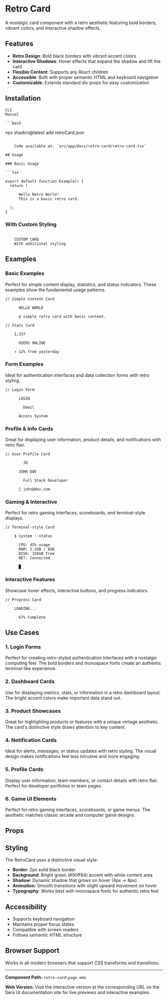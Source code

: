 # Retro Card 

A nostalgic card component with a retro aesthetic featuring bold borders, vibrant colors, and interactive shadow effects.

## Features

- **Retro Design**: Bold black borders with vibrant accent colors
- **Interactive Shadows**: Hover effects that expand the shadow and lift the card
- **Flexible Content**: Supports any React children
- **Accessible**: Built with proper semantic HTML and keyboard navigation
- **Customizable**: Extends standard div props for easy customization

## Installation

    CLI
    Manual

    ```bash
npx shadcn@latest add retroCard.json
```

    Code available at: `src/app/docs/retro-card/retro-card.tsx`

## Usage

### Basic Usage

```tsx

export default function Example() {
  return (
    
      Hello Retro World!
      This is a basic retro card.
    
  );
}
```

### With Custom Styling

```tsx

    CUSTOM CARD
    With additional styling

```

## Examples

### Basic Examples

Perfect for simple content display, statistics, and status indicators. These examples show the fundamental usage patterns.

```tsx
// Simple Content Card

      HELLO WORLD

      A simple retro card with basic content.

// Stats Card

    1,337
    
      USERS ONLINE

    ↑ 12% from yesterday

```

### Form Examples

Ideal for authentication interfaces and data collection forms with retro styling.

```tsx
// Login Form

      LOGIN

        Email

      Access System

```

### Profile & Info Cards

Great for displaying user information, product details, and notifications with retro flair.

```tsx
// User Profile Card

        JD

      JOHN DOE
      
        Full Stack Developer

      📧 john@dev.com

```

### Gaming & Interactive

Perfect for retro gaming interfaces, scoreboards, and terminal-style displays.

```tsx
// Terminal-style Card

    $ system --status
    
      CPU: 45% usage
      RAM: 2.1GB / 8GB
      DISK: 156GB free
      NET: Connected

      █

```

### Interactive Features

Showcase hover effects, interactive buttons, and progress indicators.

```tsx
// Progress Card

    LOADING...

      67% Complete

```

## Use Cases

### 1. Login Forms
Perfect for creating retro-styled authentication interfaces with a nostalgic computing feel. The bold borders and monospace fonts create an authentic terminal-like experience.

### 2. Dashboard Cards
Use for displaying metrics, stats, or information in a retro dashboard layout. The bright accent colors make important data stand out.

### 3. Product Showcases
Great for highlighting products or features with a unique vintage aesthetic. The card's distinctive style draws attention to key content.

### 4. Notification Cards
Ideal for alerts, messages, or status updates with retro styling. The visual design makes notifications feel less intrusive and more engaging.

### 5. Profile Cards
Display user information, team members, or contact details with retro flair. Perfect for developer portfolios or team pages.

### 6. Game UI Elements
Perfect for retro gaming interfaces, scoreboards, or game menus. The aesthetic matches classic arcade and computer game designs.

## Props

## Styling

The RetroCard uses a distinctive visual style:

- **Border**: 2px solid black border
- **Background**: Bright green (#00ff84) accent with white content area
- **Shadow**: Dynamic shadow that grows on hover (4px → 8px)
- **Animation**: Smooth transitions with slight upward movement on hover
- **Typography**: Works best with monospace fonts for authentic retro feel

## Accessibility

- Supports keyboard navigation
- Maintains proper focus states
- Compatible with screen readers
- Follows semantic HTML structure

## Browser Support

Works in all modern browsers that support CSS transforms and transitions.

---

**Component Path:** `retro-card\page.mdx`

**Web Version:** Visit the interactive version at the corresponding URL on the Sera UI documentation site for live previews and interactive examples.
